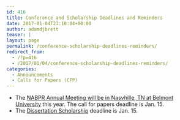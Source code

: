```yaml
---
id: 416
title: Conference and Scholarship Deadlines and Reminders
date: 2017-01-04T23:10:04+00:00
author: adamdjbrett
teaser: |
layout: page
permalink: /conference-scholarship-deadlines-reminders/
redirect_from:
  - /?p=416
  - /2017/01/04/conference-scholarship-deadlines-reminders/
categories:
  - Announcements
  - Calls for Papers (CFP)
---
```

  * The [NABPR Annual Meeting will be in Nasvhille, TN at Belmont University](/cfp-2017-nabpr-annual-meeting/) this year. The call for papers deadline is Jan. 15.
  * The [Dissertation Scholarship](/dissertation-scholarship/) deadline is Jan. 15.
